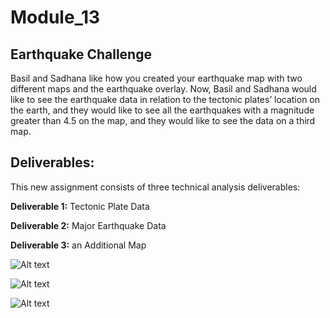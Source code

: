 # Module_13

## Earthquake Challenge
Basil and Sadhana like how you created your earthquake map with two different maps and the earthquake overlay. Now, Basil and Sadhana would like to see the earthquake data in relation to the tectonic plates’ location on the earth, and they would like to see all the earthquakes with a magnitude greater than 4.5 on the map, and they would like to see the data on a third map.

## Deliverables:

This new assignment consists of three technical analysis deliverables:

**Deliverable 1:** Tectonic Plate Data

**Deliverable 2:** Major Earthquake Data

**Deliverable 3:** an Additional Map

![Alt text](https://github.com/f-marquez/Module_13/blob/main/images/light.png)

![Alt text](https://github.com/f-marquez/Module_13/blob/main/images/dark.png)

![Alt text](https://github.com/f-marquez/Module_13/blob/main/images/satellite.png)
